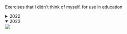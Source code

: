 Exercises that I didn't think of myself. for use in education

<details>
  <summary>2022</summary>
  <img align="center" src="2022/wallpaper.png">
</details>

<details open>
  <summary>2023</summary>
  <img align="center" src="https://cdn.discordapp.com/attachments/372372440334073859/1186740962316267530/image.png?ex=659459a5&is=6581e4a5&hm=c16e06952816aff25a514249a7a08ba44b138131da32a32de29540868cd56796&">
</details>